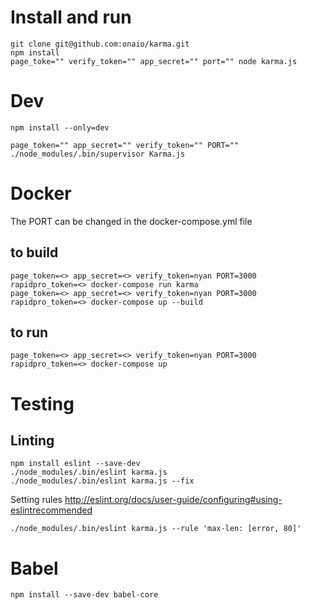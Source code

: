 # Install and run
```
git clone git@github.com:onaio/karma.git
npm install
page_toke="" verify_token="" app_secret="" port="" node karma.js
```

# Dev
```
npm install --only=dev

page_token="" app_secret="" verify_token="" PORT="" ./node_modules/.bin/supervisor Karma.js
```

# Docker
The PORT can be changed in the docker-compose.yml file

## to build
```
page_token=<> app_secret=<> verify_token=nyan PORT=3000 rapidpro_token=<> docker-compose run karma
page_token=<> app_secret=<> verify_token=nyan PORT=3000 rapidpro_token=<> docker-compose up --build
```

## to run
```
page_token=<> app_secret=<> verify_token=nyan PORT=3000 rapidpro_token=<> docker-compose up
```

# Testing
## Linting
```
npm install eslint --save-dev
./node_modules/.bin/eslint karma.js
./node_modules/.bin/eslint karma.js --fix
```
Setting rules
http://eslint.org/docs/user-guide/configuring#using-eslintrecommended
```
./node_modules/.bin/eslint karma.js --rule 'max-len: [error, 80]'
```

# Babel
```
npm install --save-dev babel-core

```
